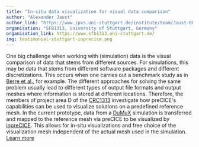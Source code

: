 ```yaml
---
title: "In-situ data visualization for visual data comparison"
author: "Alexander Jaust"
author_link: "https://www.ipvs.uni-stuttgart.de/institute/team/Jaust-00001/"
organisation: "SFB1313, University of Stuttgart, Germany"
organisation_link: https://www.sfb1313.uni-stuttgart.de/
img: testimonial-stuttgart-inprecice.png
---
```

One big challenge when working with (simulation) data is the visual comparison of data that stems from different sources. For simulations, this may be data that stems from different software packages and different discretizations. This occurs when one carries out a benchmark study as in [Berre et al.](https://doi.org/10.1016/j.advwatres.2020.103759), for example. The different approaches for solving the same problem usually lead to different types of output file formats and output meshes where information is stored at different locations. Therefore, the members of project area D of the [CRC1313](https://www.sfb1313.uni-stuttgart.de/) investigate how preCICE's capabilities can be used to visualize solutions on a predefined reference mesh. In the current prototype, data from a [DuMuX](https://dumux.org/) simulation is transferred and mapped to the reference mesh via preCICE to be visualized by [inpreCICE](https://github.com/SteScheller/inpreCICE). This allows for in-situ visualizations and free choice of the visualization mesh independent of the actual mesh used in the simulation.
[Learn more](https://www.sfb1313.uni-stuttgart.de/project-structure/project-area-d/)